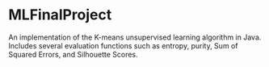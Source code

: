 # MLFinalProject
An implementation of the K-means unsupervised learning algorithm in Java. Includes several evaluation functions such as entropy, purity, Sum of Squared Errors, and Silhouette Scores. 
